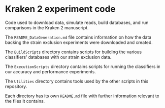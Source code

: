 # Kraken 2 experiment code

Code used to download data, simulate reads, build databases, and run comparisons in the Kraken 2 manuscript.

The `README_DataGeneration.md` file contains information on how the data
backing the strain exclusion experiments were downloaded and created.

The `BuildScripts` directory contains scripts for building the
various classifiers' databases with our strain exclusion data.

The `ExecutionScripts` directory contains scripts for running
the classifiers in our accuracy and performance experiments.

The `Utilities` directory contains tools used by the other
scripts in this repository.

Each directory has its own `README.md` file with further information
relevant to the files it contains.
